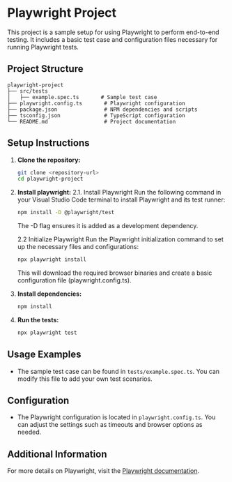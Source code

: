 # Playwright Project

This project is a sample setup for using Playwright to perform end-to-end testing. It includes a basic test case and configuration files necessary for running Playwright tests.

## Project Structure

```
playwright-project
├── src/tests
│   ├── example.spec.ts       # Sample test case
├── playwright.config.ts       # Playwright configuration
├── package.json               # NPM dependencies and scripts
├── tsconfig.json              # TypeScript configuration
└── README.md                  # Project documentation
```

## Setup Instructions

1. **Clone the repository:**
   ```bash
   git clone <repository-url>
   cd playwright-project
   ```

2. **Install playwright:**
   2.1. Install Playwright
   Run the following command in your Visual Studio Code terminal to install Playwright and its test runner:
   ```bash
   npm install -D @playwright/test
   ```

   The -D flag ensures it is added as a development dependency.

   2.2 Initialize Playwright
   Run the Playwright initialization command to set up the necessary files and configurations:
   ```bash
   npx playwright install
   ```

   This will download the required browser binaries and create a basic configuration file (playwright.config.ts).

2. **Install dependencies:**
   ```bash
   npm install
   ```

3. **Run the tests:**
   ```bash
   npx playwright test
   ```

## Usage Examples

- The sample test case can be found in `tests/example.spec.ts`. You can modify this file to add your own test scenarios.

## Configuration

- The Playwright configuration is located in `playwright.config.ts`. You can adjust the settings such as timeouts and browser options as needed.

## Additional Information

For more details on Playwright, visit the [Playwright documentation](https://playwright.dev/docs/intro).